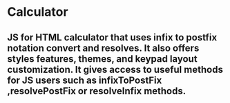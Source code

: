 # Calculator
## JS for HTML calculator that uses infix to postfix notation convert and resolves. It also offers styles features, themes, and keypad layout customization. It gives access to useful methods for JS users such as infixToPostFix ,resolvePostFix or resolveInfix methods.